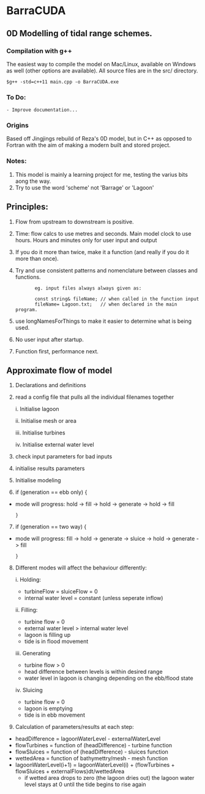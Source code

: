 # BarraCUDA

## 0D Modelling of tidal range schemes.

### Compilation with g++
The easiest way to compile the model on Mac/Linux, available on Windows as well (other options are available). All source files are in the src/ directory.
	
	$g++ -std=c++11 main.cpp -o BarraCUDA.exe

### To Do:
	- Improve documentation...

### Origins
Based off Jingjings rebuild of Reza's 0D model, but in C++ as opposed to Fortran with the aim of making a modern built and stored project.

### Notes:
  1. This model is mainly a learning project for me, testing the varius bits aong the way. 
  2. Try to use the word 'scheme' not 'Barrage' or 'Lagoon'

## Principles:
  1. Flow from upstream to downstream is positive.
  2. Time: flow calcs to use metres and seconds. Main model clock to use hours. Hours and minutes only for user input and output
  3. If you do it more than twice, make it a function (and really if you do it more than once).
  4. Try and use consistent patterns and nomenclature between classes and functions.

                eg. input files always always given as:

                const string& fileName; // when called in the function input
                fileName= Lagoon.txt;   // when declared in the main program.

  5. use longNamesForThings to make it easier to determine what is being used.
  6. No user input after startup.
  7. Function first, performance next.

## Approximate flow of model
1. Declarations and definitions
2. read a config file that pulls all the individual filenames together

    i. Initialise lagoon

    ii. Initialise mesh or area

    iii. Initialise turbines

    iv. Initialise external water level

3. check input parameters for bad inputs
4. initialise results parameters
5. Initialise modeling
6. if (generation == ebb only) {
  - mode will progress: hold -> fill -> hold -> generate -> hold -> fill

        }

7. if (generation == two way) {
  - mode will progress: fill -> hold -> generate -> sluice -> hold -> generate -> fill

        }

8. Different modes will affect the behaviour differently:

   i. Holding:
   - turbineFlow = sluiceFlow = 0
   - internal water level = constant (unless seperate inflow)

   ii. Filling:
   - turbine flow = 0
   - external water level > internal water level
   - lagoon is filling up
   - tide is in flood movement

   iii. Generating
   - turbine flow > 0
   - head difference between levels is within desired range
   - water level in lagoon is changing depending on the ebb/flood state

   iv. Sluicing
   - turbine flow = 0
   - lagoon is emptying
   - tide is in ebb movement
9. Calculation of parameters/results at each step:
  - headDifference = lagoonWaterLevel - externalWaterLevel
  - flowTurbines = function of (headDifference) - turbine function
  - flowSluices = function of (headDifference) - sluices function
  - wettedArea = function of bathymettry/mesh - mesh function
  - lagoonWaterLevel(i+1) = lagoonWaterLevel(i) + (flowTurbines + flowSluices + externalFlows)dt/wettedArea
    - if wetted area drops to zero (the lagoon dries out) the lagoon water level stays at 0 until the tide begins to rise again
